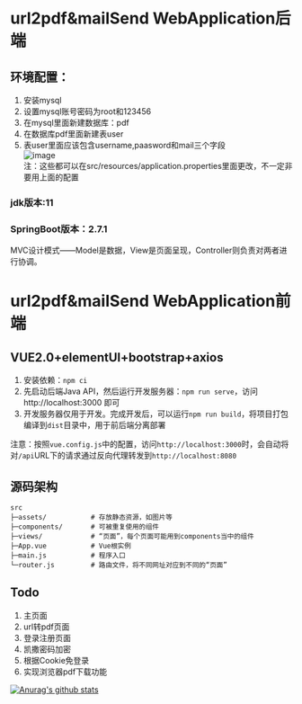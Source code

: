 # url2pdf&mailSend WebApplication后端
## 环境配置：  
1. 安装mysql   
2. 设置mysql账号密码为root和123456   
3. 在mysql里面新建数据库：pdf     
4. 在数据库pdf里面新建表user   
5. 表user里面应该包含username,paasword和mail三个字段    
![image](https://user-images.githubusercontent.com/102196935/176362323-59a72ea0-a78e-489a-93f3-36550b4b3565.png)  
注：这些都可以在src/resources/application.properties里面更改，不一定非要用上面的配置

### jdk版本:11
### SpringBoot版本：2.7.1
MVC设计模式——Model是数据，View是页面呈现，Controller则负责对两者进行协调。  

# url2pdf&mailSend WebApplication前端

## VUE2.0+elementUI+bootstrap+axios

1. 安装依赖：`npm ci`
2. 先启动后端Java API，然后运行开发服务器：`npm run serve`，访问 http://localhost:3000 即可
3. 开发服务器仅用于开发。完成开发后，可以运行`npm run build`，将项目打包编译到`dist`目录中，用于前后端分离部署

注意：按照`vue.config.js`中的配置，访问`http://localhost:3000`时，会自动将对`/api`URL下的请求通过反向代理转发到`http://localhost:8080`

## 源码架构

```
src
├─assets/           # 存放静态资源，如图片等
├─components/       # 可被重复使用的组件
├─views/            # “页面”，每个页面可能用到components当中的组件
├─App.vue           # Vue根实例
├─main.js           # 程序入口
└─router.js         # 路由文件，将不同网址对应到不同的“页面”
```

## Todo
1. 主页面
2. url转pdf页面
3. 登录注册页面
4. 凯撒密码加密
5. 根据Cookie免登录
6. 实现浏览器pdf下载功能

[![Anurag's github stats](https://github-readme-stats.vercel.app/api?username=Alexander-lu "![Anurag's github stats")](https://github.com/anuraghazra/github-readme-stats)
